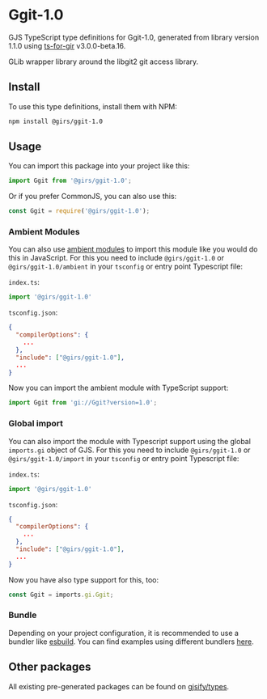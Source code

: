 
# Ggit-1.0

GJS TypeScript type definitions for Ggit-1.0, generated from library version 1.1.0 using [ts-for-gir](https://github.com/gjsify/ts-for-gir) v3.0.0-beta.16.

GLib wrapper library around the libgit2 git access library.

## Install

To use this type definitions, install them with NPM:
```bash
npm install @girs/ggit-1.0
```

## Usage

You can import this package into your project like this:
```ts
import Ggit from '@girs/ggit-1.0';
```

Or if you prefer CommonJS, you can also use this:
```ts
const Ggit = require('@girs/ggit-1.0');
```

### Ambient Modules

You can also use [ambient modules](https://github.com/gjsify/ts-for-gir/tree/main/packages/cli#ambient-modules) to import this module like you would do this in JavaScript.
For this you need to include `@girs/ggit-1.0` or `@girs/ggit-1.0/ambient` in your `tsconfig` or entry point Typescript file:

`index.ts`:
```ts
import '@girs/ggit-1.0'
```

`tsconfig.json`:
```json
{
  "compilerOptions": {
    ...
  },
  "include": ["@girs/ggit-1.0"],
  ...
}
```

Now you can import the ambient module with TypeScript support: 

```ts
import Ggit from 'gi://Ggit?version=1.0';
```

### Global import

You can also import the module with Typescript support using the global `imports.gi` object of GJS.
For this you need to include `@girs/ggit-1.0` or `@girs/ggit-1.0/import` in your `tsconfig` or entry point Typescript file:

`index.ts`:
```ts
import '@girs/ggit-1.0'
```

`tsconfig.json`:
```json
{
  "compilerOptions": {
    ...
  },
  "include": ["@girs/ggit-1.0"],
  ...
}
```

Now you have also type support for this, too:

```ts
const Ggit = imports.gi.Ggit;
```

### Bundle

Depending on your project configuration, it is recommended to use a bundler like [esbuild](https://esbuild.github.io/). You can find examples using different bundlers [here](https://github.com/gjsify/ts-for-gir/tree/main/examples).

## Other packages

All existing pre-generated packages can be found on [gjsify/types](https://github.com/gjsify/types).

